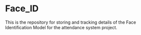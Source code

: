 # Face_ID

This is the repository for storing and tracking details of the Face Identification Model for the attendance system project.
